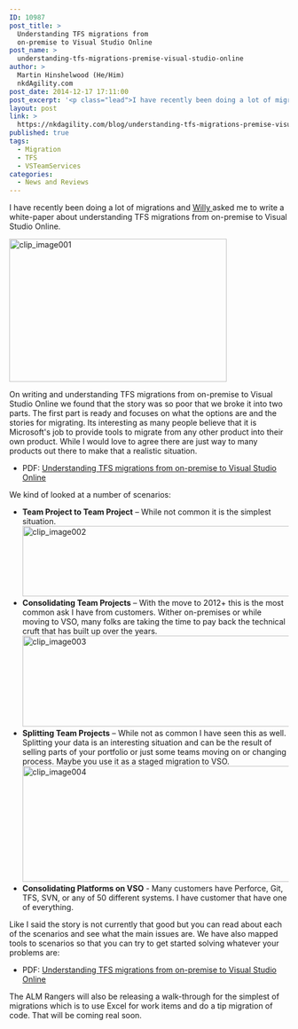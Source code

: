 ```yaml
---
ID: 10987
post_title: >
  Understanding TFS migrations from
  on-premise to Visual Studio Online
post_name: >
  understanding-tfs-migrations-premise-visual-studio-online
author: >
  Martin Hinshelwood (He/Him)
  nkdAgility.com
post_date: 2014-12-17 17:11:00
post_excerpt: '<p class="lead">I have recently been doing a lot of migrations and Willy asked me to write a white-paper about understanding TFS migrations from on-premise to Visual Studio Online.</p>'
layout: post
link: >
  https://nkdagility.com/blog/understanding-tfs-migrations-premise-visual-studio-online/
published: true
tags:
  - Migration
  - TFS
  - VSTeamServices
categories:
  - News and Reviews
---
```

<p class="lead">I have recently been doing a lot of migrations and <a href="http://blogs.msdn.com/b/willy-peter_schaub/" target="_blank">Willy </a>asked me to write a white-paper about understanding TFS migrations from on-premise to Visual Studio Online.</p>
<p><img style="background-image: none; padding-top: 0px; padding-left: 0px; display: inline; padding-right: 0px; border: 0px;" title="clip_image001" src="http://nakedalmweb.wpengine.com/wp-content/uploads/2014/12/clip_image0012.png" alt="clip_image001" width="392" height="258" border="0" /></p>
<p>On writing and understanding TFS migrations from on-premise to Visual Studio Online we found that the story was so poor that we broke it into two parts. The first part is ready and focuses on what the options are and the stories for migrating. Its interesting as many people believe that it is Microsoft's job to provide tools to migrate from any other product into their own product. While I would love to agree there are just way to many products out there to make that a realistic situation.</p>
<ul>
<li>PDF: <a href="https://vsarguidance.codeplex.com/releases/view/178488" target="_blank">Understanding TFS migrations from on-premise to Visual Studio Online</a></li>
</ul>
<p>We kind of looked at a number of scenarios:</p>
<ul>
<li><strong>Team Project to Team Project</strong> – While not common it is the simplest situation.<br /><img style="background-image: none; padding-top: 0px; padding-left: 0px; display: inline; padding-right: 0px; border: 0px;" title="clip_image002" src="http://nakedalmweb.wpengine.com/wp-content/uploads/2014/12/clip_image0022.png" alt="clip_image002" width="682" height="127" border="0" /></li>
<li><strong>Consolidating Team Projects</strong> – With the move to 2012+ this is the most common ask I have from customers. Wither on-premises or while moving to VSO, many folks are taking the time to pay back the technical cruft that has built up over the years.<br /><img style="background-image: none; padding-top: 0px; padding-left: 0px; display: inline; padding-right: 0px; border: 0px;" title="clip_image003" src="http://nakedalmweb.wpengine.com/wp-content/uploads/2014/12/clip_image0032.png" alt="clip_image003" width="716" height="164" border="0" /></li>
<li><strong>Splitting Team Projects</strong> – While not as common I have seen this as well. Splitting your data is an interesting situation and can be the result of selling parts of your portfolio or just some teams moving on or changing process. Maybe you use it as a staged migration to VSO.<br /><img style="background-image: none; padding-top: 0px; padding-left: 0px; display: inline; padding-right: 0px; border: 0px;" title="clip_image004" src="http://nakedalmweb.wpengine.com/wp-content/uploads/2014/12/clip_image0042.png" alt="clip_image004" width="664" height="209" border="0" /></li>
<li><strong>Consolidating Platforms on VSO</strong> - Many customers have Perforce, Git, TFS, SVN, or any of 50 different systems. I have customer that have one of everything.</li>
</ul>
<p>Like I said the story is not currently that good but you can read about each of the scenarios and see what the main issues are. We have also mapped tools to scenarios so that you can try to get started solving whatever your problems are:</p>
<ul>
<li>PDF: <a href="https://vsarguidance.codeplex.com/releases/view/178488" target="_blank">Understanding TFS migrations from on-premise to Visual Studio Online</a></li>
</ul>
<p>The ALM Rangers will also be releasing a walk-through for the simplest of migrations which is to use Excel for work items and do a tip migration of code. That will be coming real soon.</p>